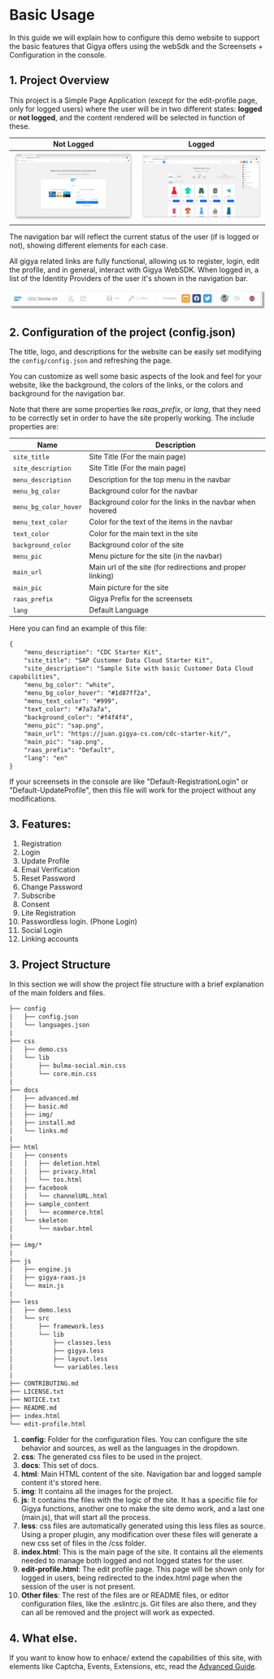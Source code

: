 # Basic Usage

In this guide we will explain how to configure this demo website to support the basic features that Gigya offers using the webSdk and the Screensets + Configuration in the console.

## 1. Project Overview

This project is a Simple Page Application (except for the edit-profile.page, only for logged users) where the user will be in two different states: __logged__ or __not logged__, and the content rendered will be selected in function of these.

| Not Logged | Logged |
|-|-|
|![Not Logged](img/basic/0-not-logged.png)|![Logged](img/basic/1-logged-with-language.png)



The navigation bar will reflect the current status of the user (if is logged or not), showing different elements for each case.

All gigya related links are fully functional, allowing us to register, login, edit the profile, and in general, interact with Gigya WebSDK. When logged in, a list of the Identity Providers of the user it's shown in the navigation bar.

![Bar Example](img/basic/1-logged-short-bar.png)


## 2. Configuration of the project (config.json)

The title, logo, and descriptions for the website can be easily set modifying the ```config/config.json``` and refreshing the page.

You can customize as well some basic aspects of the look and feel for your website, like the background, the colors of the links, or the colors and background for the navigation bar.

Note that there are some properties lke _raas_prefix_, or _lang_, that they need to be correctly set in order to have the site properly working. The include properties are:

| Name | Description |
|-|-|
|```site_title```|Site Title (For the main page)
|```site_description```|Site Title (For the main page)
|```menu_description```|Description for the top menu in the navbar
|```menu_bg_color```|Background color for the navbar
|```menu_bg_color_hover```|Background color for the links in the navbar when hovered
|```menu_text_color```|Color for the text of the items in the navbar
|```text_color```|Color for the main text in the site
|```background_color```|Background color of the site
|```menu_pic```|Menu picture for the site (in the navbar)
|```main_url```|Main url of the site (for redirections and proper linking)
|```main_pic```|Main picture for the site
|```raas_prefix```|Gigya Prefix for the screensets
|```lang```|Default Language


Here you can find an example of this file:

```
{
    "menu_description": "CDC Starter Kit",
    "site_title": "SAP Customer Data Cloud Starter Kit",
    "site_description": "Sample Site with basic Customer Data Cloud capabilities",
    "menu_bg_color": "white",
    "menu_bg_color_hover": "#1d87ff2a",
    "menu_text_color": "#999",
    "text_color": "#7a7a7a",
    "background_color": "#f4f4f4",
    "menu_pic": "sap.png",
    "main_url": "https://juan.gigya-cs.com/cdc-starter-kit/",
    "main_pic": "sap.png",
    "raas_prefix": "Default",
    "lang": "en"
}
```
If your screensets in the console are like "Default-RegistrationLogin" or "Default-UpdateProfile", then this file will work for the project without any modifications.

## 3. Features:

1. Registration
2. Login
3. Update Profile
4. Email Verification
5. Reset Password
6. Change Password
7. Subscribe
8. Consent
9. Lite Registration
10. Passwordless login. (Phone Login)
11. Social Login
12. Linking accounts

## 3. Project Structure

In this section we will show the project file structure with a brief explanation of the main folders and files.

```
├── config
│   ├── config.json
│   └── languages.json
|
├── css
│   ├── demo.css
│   └── lib
│       ├── bulma-social.min.css
│       └── core.min.css
|
├── docs
│   ├── advanced.md
│   ├── basic.md
│   ├── img/
│   ├── install.md
│   └── links.md
|
├── html
│   ├── consents
│   │   ├── deletion.html
│   │   ├── privacy.html
│   │   └── tos.html
│   ├── facebook
│   │   └── channelURL.html
│   ├── sample_content
│   │   └── ecommerce.html
│   └── skeleton
│       └── navbar.html
|
├── img/*
|
├── js
│   ├── engine.js
│   ├── gigya-raas.js
│   └── main.js
|
├── less
│   ├── demo.less
│   └── src
│       ├── framework.less
│       └── lib
│           ├── classes.less
│           ├── gigya.less
│           ├── layout.less
│           └── variables.less
|
├── CONTRIBUTING.md
├── LICENSE.txt
├── NOTICE.txt
├── README.md
├── index.html
└── edit-profile.html

```

1. __config__: Folder for the configuration files. You can configure the site behavior and sources, as well as the languages in the dropdown.
2. __css__: The generated css files to be used in the project.
3. __docs__: This set of docs.
4. __html__: Main HTML content of the site. Navigation bar and logged sample content it's stored here.
5. __img__: It contains all the images for the project.
6. __js__: It contains the files with the logic of the site. It has a specific file for Gigya functions, another one to make the site demo work, and a last one (main.js), that will start all the process.
7. __less__: css files are automatically generated using this less files as source. Using a proper plugin, any modification over these files will generate a new css set of files in the /css folder.
8. __index.html__: This is the main page of the site. It contains all the elements needed to manage both logged and not logged states for the user.
9. __edit-profile.html__: The edit profile page. This page will be shown only for logged in users, being redirected to the index.html page when the session of the user is not present.
10. __Other files__: The rest of the files are or README files, or editor configuration files, like the .eslintrc.js. Git files are also there, and they can all be removed and the project will work as expected.


## 4. What else.

If you want to know how to enhace/ extend the capabilities of this site, with elements like Captcha, Events, Extensions, etc, read the [Advanced Guide](advanced.md).
